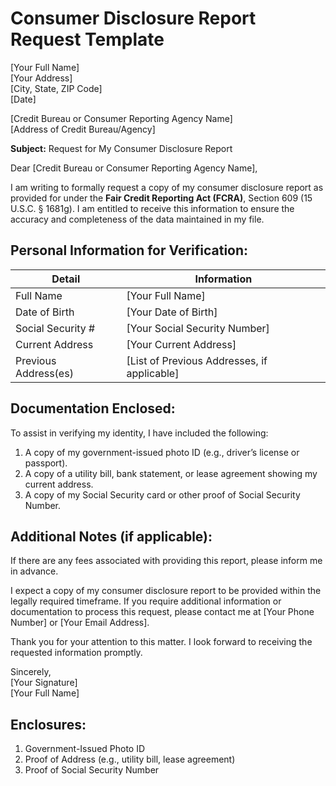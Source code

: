 # Consumer Disclosure Report Request Template

[Your Full Name]  
[Your Address]  
[City, State, ZIP Code]  
[Date]  

[Credit Bureau or Consumer Reporting Agency Name]  
[Address of Credit Bureau/Agency]  

**Subject:** Request for My Consumer Disclosure Report  

Dear [Credit Bureau or Consumer Reporting Agency Name],  

I am writing to formally request a copy of my consumer disclosure report as provided for under the **Fair Credit Reporting Act (FCRA)**, Section 609 (15 U.S.C. § 1681g). I am entitled to receive this information to ensure the accuracy and completeness of the data maintained in my file.  

## Personal Information for Verification:

| Detail                | Information                     |
|-----------------------|---------------------------------|
| Full Name             | [Your Full Name]               |
| Date of Birth         | [Your Date of Birth]           |
| Social Security #     | [Your Social Security Number]  |
| Current Address       | [Your Current Address]         |
| Previous Address(es)  | [List of Previous Addresses, if applicable] |

## Documentation Enclosed:

To assist in verifying my identity, I have included the following:  

1. A copy of my government-issued photo ID (e.g., driver’s license or passport).  
2. A copy of a utility bill, bank statement, or lease agreement showing my current address.  
3. A copy of my Social Security card or other proof of Social Security Number.  

## Additional Notes (if applicable):

If there are any fees associated with providing this report, please inform me in advance.  

I expect a copy of my consumer disclosure report to be provided within the legally required timeframe. If you require additional information or documentation to process this request, please contact me at [Your Phone Number] or [Your Email Address].  

Thank you for your attention to this matter. I look forward to receiving the requested information promptly.  

Sincerely,  
[Your Signature]  
[Your Full Name]  

## Enclosures:

1. Government-Issued Photo ID  
2. Proof of Address (e.g., utility bill, lease agreement)  
3. Proof of Social Security Number  